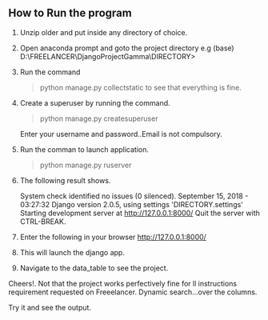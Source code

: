 How to Run the program
--------------------------

1. Unzip older and put inside any directory of choice.
2. Open anaconda prompt and goto the project directory
 e.g (base) D:\FREELANCER\DjangoProjectGamma\DIRECTORY>

3. Run the command 
	>python manage.py collectstatic to see that everything is fine.

4. Create a superuser by running the command.
	>python manage.py createsuperuser

	Enter your username and password..Email is not compulsory.

5. Run the comman to launch application.
	>python manage.py ruserver

6. 	The following result shows.

	System check identified no issues (0 silenced).
	September 15, 2018 - 03:27:32
	Django version 2.0.5, using settings 'DIRECTORY.settings'
	Starting development server at http://127.0.0.1:8000/
	Quit the server with CTRL-BREAK.

7. Enter the following in your browser http://127.0.0.1:8000/

8. This will launch the django app.

9. Navigate to the data_table to see the project.


Cheers!.
Not that the project works perfectively fine for ll instructions requirement requested on Freeelancer.
Dynamic search...over the columns.

Try it and see the output.
